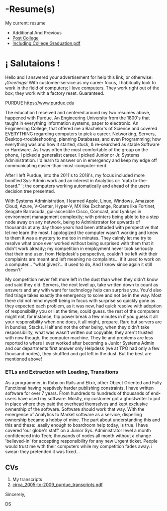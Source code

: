 <h1>-Resume(s)</h1>
<p>
  My current: <underscore> resume </underscore>
</p>
<ul>
<li>
  Additional And Previous
</li>
<li>
<a href='https://github.com/david-c-surbey/help-wanted-answer/blob/work-as/.github/workflows/circa_-E.T.L.s-&-E.L.T.s-_my2023_Resume.pdf', link:true>Post College
</a>
</li>
<li>
<a href='https://github.com/david-c-surbey/help-wanted-answer/blob/work-as/.github/workflows/circa_Win7_my2010_Resume.pdf', link:true>Including College Graduation.pdf
</a>
</li>
</ul>

<h1>¡ Salutaions !</h1>

Hello and I answered your advertisement for help this link, or otherwise: <i>¡Greetings!</i> With customer-service as my career focus, I habitually look to work in the field of computers; I love computers. They work right out of the box; they work with a factory reset. Guaranteed.

PURDUE
https://www.purdue.edu

  The education I received and centered around my two resumes above, happened with Purdue. An Engineering University from the 1800's that taught in everything information systems, paper to electronic. An Engineering College, that offered me a Bachelor's of Science and covered EVERYTHING regarding computers to pick a career. Networking, Servers, Desktop-troubleshooting, planning Databases, and even Programming; how everything was and how it started, stuck, & re-searched as stable Software or Hardware. As I was often the most comfortable of the group on the phone, I picked a generalist career. I picked Junior or Jr. Systems Administration. I'd learn to answer on in emergency and keep my edge off communicating easier-than-most-computer-nerd.

After I left Purdue, into the 2011's to 2018's, my focus included more bonified Sys-Admin work and an interest in Analytics or: 'data to-the-board." '; the computers working automatically and ahead of the users decision tree presented.

With Systems Administration, I learned Apple, Linux, Windows, Amazaon Cloud, Azure, V-Center, Hyper-V, MX like Exchange, Routers like Fortinet, Seagate Barracuda, gui-accesible Cisco, Comcast, and Lynksys in environment management complexity; with printers being able to be a step node away on any network, being to Administrator for upwards of thousands at any day those years had been attituded with perspective that let me learn the most. I apologized the computer wasn't working and knew to them it was a mystery to me too in minutes. They calmly let me try to resolve what once ever worked without being surprised with them that it didn't work already; my competition in employment never took seriously that their end user, from Helpdesk's perspective, couldn't be left with their complaints are meant and left meaning no complaints... if it used to work on a computer... "what gives?... it used to do, And I know since again it still doesn't"

My competition never felt more left in the dust than when they didn't know and said they did. 
Servers, the next level up, take written down to count as answers and any with want for technology help can surprise you. You'd also find triage takes exactly the emergency to solve and not be in the way. Most there did not mind myself being in focus with surprise so quickly gone as they expected each problem, as it was new, had quick resolve with adoption of responsibility you or i at the time, could guess. the rest of the computers might not, for instance, flip power break a few minutes in if you guess it all your responsibility when one does, it all might, prepare. Rare but servers are in bundles, Stacks. Half and not the other being, when they didn't take responsibility, what was wasn't written out copyable, they aren't trusted with now though, the computer machine. They lie and problems are less reported to where i ever worked after becoming a Junior Systems Admin and our departments first answer only Helpdesk (we at TPO had only a few thousand nodes), they shuffled and got left in the dust. But the best are mentioned above!

<h3>ETLs and Extraction with Loading, Transitions</h3>

As a programmer, in Ruby on Rails and Elixir, other Object Oriented and Fully Functional having resptively harder publishing constraints, I have written software for over 7 years. From hundreds to hundreds of thousands of end-users have used my software. Mostly, my customer got a ghostwriter to put in place where they paid the overhead themselves and kept exclusive ownership of the software. Software should work that way. With the emergence of Analytics to Market software as a service, dispelling ownership became a hobby of mine. The part about understanding this and this and these: ,easily enough to boardroom help today, is true. I have covered 'our globe's staff'  on a Junior Sys. Administrator level a month confidenced into Tech; thousands of nodes all month without a change 'believed-in' for accepting responsibility for any new Urgent ticket. People would trust me with their computers while my competition fades away. i swear: they pretended it was fixed...

<h2>CVs</h2>
<ol>
<li>My transcripts</li>
<li><a href='https://github.com/david-c-surbey/help-wanted-answer/blob/work-as/.github/workflows/circa_2005-to-2009_purdue_transcripts.pdf', link:true>circa_2005-to-2009_purdue_transcripts.pdf
</a>
</li>
</ol>
 
Sincerely,

DS
